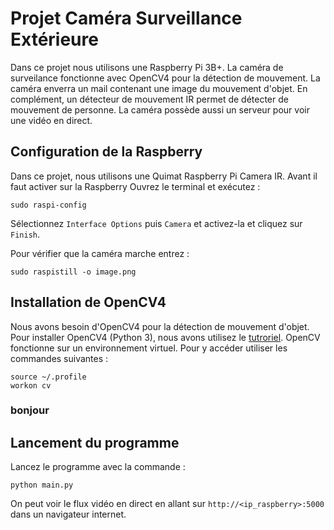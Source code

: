 # Projet Caméra Surveillance Extérieure

Dans ce projet nous utilisons une Raspberry Pi 3B+. 
La caméra de surveilance fonctionne avec OpenCV4 pour la détection de mouvement. La caméra enverra un mail contenant une image du mouvement d'objet. En complément, un détecteur de mouvement IR permet de détecter de mouvement de personne. La caméra possède aussi un serveur pour voir une vidéo en direct.

## Configuration de la Raspberry
Dans ce projet, nous utilisons une Quimat Raspberry Pi Camera IR. Avant il faut activer sur la Raspberry 
Ouvrez le terminal et exécutez :
````
sudo raspi-config
`````
Sélectionnez `Interface Options` puis `Camera` et activez-la et cliquez sur `Finish`.

Pour vérifier que la caméra marche entrez :
`````
sudo raspistill -o image.png
``````

## Installation de OpenCV4
Nous avons besoin d'OpenCV4 pour la détection de mouvement d'objet. Pour installer OpenCV4 (Python 3), nous avons utilisez le [tutroriel](https://www.pyimagesearch.com/2018/09/26/install-opencv-4-on-your-raspberry-pi/).
OpenCV fonctionne sur un environnement virtuel. Pour y accéder utiliser les commandes suivantes :
``````
source ~/.profile
workon cv
```````

### bonjour

## Lancement du programme
Lancez le programme avec la commande :
``````
python main.py
``````
On peut voir le flux vidéo en direct en allant sur `http://<ip_raspberry>:5000` dans un navigateur internet.

